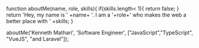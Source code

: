 function aboutMe(name, role, skills){
if(skills.length< 1){
return false;
}
return 'Hey, my name is ' +name+ '. I am a '+role+' who makes the web a better place with ' +skills;
}

aboutMe('Kenneth Mathari', 'Software Engineer', ["JavaScript","TypeScript", "VueJS", "and Laravel"]);

